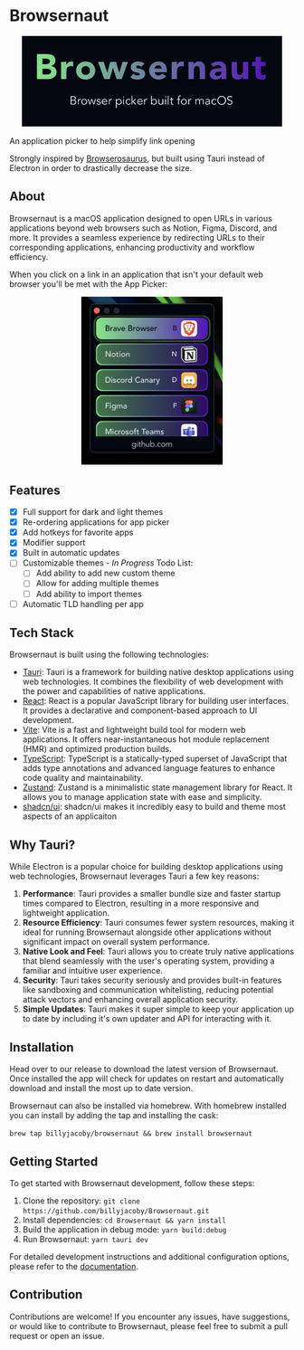 # Browsernaut

<p align="center">
  <img width="460"  src="./assets/logo.png">
</p>

An application picker to help simplify link opening

Strongly inspired by [Browserosaurus](https://github.com/will-stone/browserosaurus), but built using Tauri instead of Electron in order to drastically decrease the size.

## About

Browsernaut is a macOS application designed to open URLs in various applications beyond web browsers such as Notion, Figma, Discord, and more. It provides a seamless experience by redirecting URLs to their corresponding applications, enhancing productivity and workflow efficiency.

When you click on a link in an application that isn't your default web browser you'll be met with the App Picker:
<p align="center">
  <img width="250"  src="./assets/picker.png">
</p>

## Features

- [x] Full support for dark and light themes
- [x] Re-ordering applications for app picker
- [x] Add hotkeys for favorite apps
- [x] Modifier support
- [x] Built in automatic updates
- [ ] Customizable themes - *In Progress*
  Todo List:
  - [ ] Add ability to add new custom theme
  - [ ] Allow for adding multiple themes
  - [ ] Add ability to import themes
- [ ] Automatic TLD handling per app

## Tech Stack

Browsernaut is built using the following technologies:

- [Tauri](https://tauri.studio): Tauri is a framework for building native desktop applications using web technologies. It combines the flexibility of web development with the power and capabilities of native applications.
- [React](https://reactjs.org): React is a popular JavaScript library for building user interfaces. It provides a declarative and component-based approach to UI development.
- [Vite](https://vitejs.dev): Vite is a fast and lightweight build tool for modern web applications. It offers near-instantaneous hot module replacement (HMR) and optimized production builds.
- [TypeScript](https://www.typescriptlang.org): TypeScript is a statically-typed superset of JavaScript that adds type annotations and advanced language features to enhance code quality and maintainability.
- [Zustand](https://github.com/pmndrs/zustand): Zustand is a minimalistic state management library for React. It allows you to manage application state with ease and simplicity.
- [shadcn/ui](https://github.com/shadcn/ui): shadcn/ui makes it incredibly easy to build and theme most aspects of an applicaiton

## Why Tauri?

While Electron is a popular choice for building desktop applications using web technologies, Browsernaut leverages Tauri a few key reasons:

1. **Performance**: Tauri provides a smaller bundle size and faster startup times compared to Electron, resulting in a more responsive and lightweight application.
2. **Resource Efficiency**: Tauri consumes fewer system resources, making it ideal for running Browsernaut alongside other applications without significant impact on overall system performance.
3. **Native Look and Feel**: Tauri allows you to create truly native applications that blend seamlessly with the user's operating system, providing a familiar and intuitive user experience.
4. **Security**: Tauri takes security seriously and provides built-in features like sandboxing and communication whitelisting, reducing potential attack vectors and enhancing overall application security.
5. **Simple Updates**: Tauri makes it super simple to keep your application up to date by including it's own updater and API for interacting with it.

## Installation

Head over to our release to download the latest version of Browsernaut. Once installed the app will check for updates on restart and automatically download and install the most up to date version.

Browsernaut can also be installed via homebrew. With homebrew installed you can install by adding the tap and installing the cask:

`brew tap billyjacoby/browsernaut && brew install browsernaut`

## Getting Started

To get started with Browsernaut development, follow these steps:

1. Clone the repository: `git clone https://github.com/billyjacoby/Browsernaut.git`
2. Install dependencies: `cd Browsernaut && yarn install`
3. Build the application in debug mode: `yarn build:debug`
4. Run Browsernaut: `yarn tauri dev`

For detailed development instructions and additional configuration options, please refer to the [documentation](docs/).

## Contribution

Contributions are welcome! If you encounter any issues, have suggestions, or would like to contribute to Browsernaut, please feel free to submit a pull request or open an issue.
